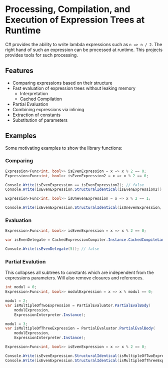 ﻿# Processing, Compilation, and Execution of Expression Trees at Runtime

C# provides the ability to write lambda expressions such as `n => n / 2`. The
right hand of such an expression can be processed at runtime. This projects provides tools for such processing.

## Features

* Comparing expressions based on their structure
* Fast evaluation of expression trees without leaking memory
    * Interpretation
    * Cached Compilation
* Partial Evaluation
* Combining expressions via inlining
* Extraction of constants
* Substitution of parameters

## Examples

Some motivating examples to show the library functions:

### Comparing

```csharp
Expression<Func<int, bool>> isEvenExpression = x => x % 2 == 0;
Expression<Func<int, bool>> isEvenExpression2 = x => x % 2 == 0;

Console.Write(isEvenExpression == isEvenExpression2); // false
Console.Write(isEvenExpression.StructuralIdentical(isEvenExpression2)); // true

Expression<Func<int, bool>> isUnevenExpression = x => x % 2 == 1;

Console.Write(isEvenExpression.StructuralIdentical(isUnevenExpression, ignoreConstantValues: true)); // true
```

### Evaluation

```csharp
Expression<Func<int, bool>> isEvenExpression = x => x % 2 == 0;

var isEvenDelegate = CachedExpressionCompiler.Instance.CachedCompileLambda(isEvenExpression);

Console.Write(isEvenDelegate(5)); // false
```

### Partial Evalution

This collapses all subtrees to constants which are independent from the expressions parameters. Will also remove 
closures and references.

```csharp
int modul = 0;
Expression<Func<int, bool>> modulExpression = x => x % modul == 0;

modul = 2;
var isMultipleOfTwoExpression = PartialEvaluator.PartialEvalBody(
    modulExpression,
    ExpressionInterpreter.Instance);

modul = 3;
var isMultipleOfThreeExpression = PartialEvaluator.PartialEvalBody(
    modulExpression,
    ExpressionInterpreter.Instance);

Expression<Func<int, bool>> isEvenExpression = x => x % 2 == 0;

Console.Write(isEvenExpression.StructuralIdentical(isMultipleOfTwoExpression)); // true
Console.Write(isEvenExpression.StructuralIdentical(isMultipleOfThreeExpression)); // false
```